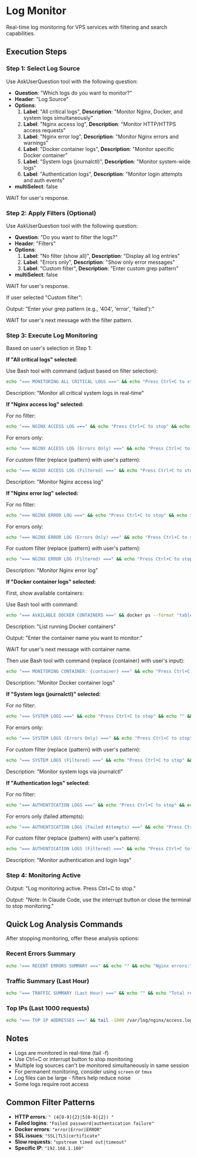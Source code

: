 # Log Monitor

Real-time log monitoring for VPS services with filtering and search capabilities.

## Execution Steps

### Step 1: Select Log Source

Use AskUserQuestion tool with the following question:

- **Question**: "Which logs do you want to monitor?"
- **Header**: "Log Source"
- **Options**:
  1. **Label**: "All critical logs", **Description**: "Monitor Nginx, Docker, and system logs simultaneously"
  2. **Label**: "Nginx access log", **Description**: "Monitor HTTP/HTTPS access requests"
  3. **Label**: "Nginx error log", **Description**: "Monitor Nginx errors and warnings"
  4. **Label**: "Docker container logs", **Description**: "Monitor specific Docker container"
  5. **Label**: "System logs (journalctl)", **Description**: "Monitor system-wide logs"
  6. **Label**: "Authentication logs", **Description**: "Monitor login attempts and auth events"
- **multiSelect**: false

WAIT for user's response.

### Step 2: Apply Filters (Optional)

Use AskUserQuestion tool with the following question:

- **Question**: "Do you want to filter the logs?"
- **Header**: "Filters"
- **Options**:
  1. **Label**: "No filter (show all)", **Description**: "Display all log entries"
  2. **Label**: "Errors only", **Description**: "Show only error messages"
  3. **Label**: "Custom filter", **Description**: "Enter custom grep pattern"
- **multiSelect**: false

WAIT for user's response.

If user selected "Custom filter":

Output: "Enter your grep pattern (e.g., '404', 'error', 'failed'):"

WAIT for user's next message with the filter pattern.

### Step 3: Execute Log Monitoring

Based on user's selection in Step 1:

**If "All critical logs" selected:**

Use Bash tool with command (adjust based on filter selection):
```bash
echo "=== MONITORING ALL CRITICAL LOGS ===" && echo "Press Ctrl+C to stop" && echo "" && (tail -f /var/log/nginx/error.log & tail -f /var/log/nginx/access.log & journalctl -f -u docker & journalctl -f -p err)
```

Description: "Monitor all critical system logs in real-time"

**If "Nginx access log" selected:**

For no filter:
```bash
echo "=== NGINX ACCESS LOG ===" && echo "Press Ctrl+C to stop" && echo "" && tail -f /var/log/nginx/access.log
```

For errors only:
```bash
echo "=== NGINX ACCESS LOG (Errors Only) ===" && echo "Press Ctrl+C to stop" && echo "" && tail -f /var/log/nginx/access.log | grep -E " (4[0-9]{2}|5[0-9]{2}) "
```

For custom filter (replace {pattern} with user's pattern):
```bash
echo "=== NGINX ACCESS LOG (Filtered) ===" && echo "Press Ctrl+C to stop" && echo "" && tail -f /var/log/nginx/access.log | grep "{pattern}"
```

Description: "Monitor Nginx access log"

**If "Nginx error log" selected:**

For no filter:
```bash
echo "=== NGINX ERROR LOG ===" && echo "Press Ctrl+C to stop" && echo "" && tail -f /var/log/nginx/error.log
```

For errors only:
```bash
echo "=== NGINX ERROR LOG (Errors Only) ===" && echo "Press Ctrl+C to stop" && echo "" && tail -f /var/log/nginx/error.log | grep -E "\[error\]|\[crit\]|\[alert\]|\[emerg\]"
```

For custom filter (replace {pattern} with user's pattern):
```bash
echo "=== NGINX ERROR LOG (Filtered) ===" && echo "Press Ctrl+C to stop" && echo "" && tail -f /var/log/nginx/error.log | grep "{pattern}"
```

Description: "Monitor Nginx error log"

**If "Docker container logs" selected:**

First, show available containers:

Use Bash tool with command:
```bash
echo "=== AVAILABLE DOCKER CONTAINERS ===" && docker ps --format "table {{.Names}}\t{{.Status}}\t{{.Image}}"
```

Description: "List running Docker containers"

Output: "Enter the container name you want to monitor:"

WAIT for user's next message with container name.

Then use Bash tool with command (replace {container} with user's input):
```bash
echo "=== MONITORING CONTAINER: {container} ===" && echo "Press Ctrl+C to stop" && echo "" && docker logs -f {container}
```

Description: "Monitor Docker container logs"

**If "System logs (journalctl)" selected:**

For no filter:
```bash
echo "=== SYSTEM LOGS ===" && echo "Press Ctrl+C to stop" && echo "" && journalctl -f
```

For errors only:
```bash
echo "=== SYSTEM LOGS (Errors Only) ===" && echo "Press Ctrl+C to stop" && echo "" && journalctl -f -p err
```

For custom filter (replace {pattern} with user's pattern):
```bash
echo "=== SYSTEM LOGS (Filtered) ===" && echo "Press Ctrl+C to stop" && echo "" && journalctl -f | grep "{pattern}"
```

Description: "Monitor system logs via journalctl"

**If "Authentication logs" selected:**

For no filter:
```bash
echo "=== AUTHENTICATION LOGS ===" && echo "Press Ctrl+C to stop" && echo "" && tail -f /var/log/auth.log
```

For errors only (failed attempts):
```bash
echo "=== AUTHENTICATION LOGS (Failed Attempts) ===" && echo "Press Ctrl+C to stop" && echo "" && tail -f /var/log/auth.log | grep -E "Failed password|authentication failure|Invalid user"
```

For custom filter (replace {pattern} with user's pattern):
```bash
echo "=== AUTHENTICATION LOGS (Filtered) ===" && echo "Press Ctrl+C to stop" && echo "" && tail -f /var/log/auth.log | grep "{pattern}"
```

Description: "Monitor authentication and login logs"

### Step 4: Monitoring Active

Output: "Log monitoring active. Press Ctrl+C to stop."

Output: "Note: In Claude Code, use the interrupt button or close the terminal to stop monitoring."

## Quick Log Analysis Commands

After stopping monitoring, offer these analysis options:

### Recent Errors Summary
```bash
echo "=== RECENT ERRORS SUMMARY ===" && echo "" && echo "Nginx errors:" && tail -20 /var/log/nginx/error.log | grep -c error && echo "" && echo "System errors:" && journalctl -p err --since "1 hour ago" --no-pager | wc -l && echo "" && echo "Failed logins:" && grep "Failed password" /var/log/auth.log | tail -10
```

### Traffic Summary (Last Hour)
```bash
echo "=== TRAFFIC SUMMARY (Last Hour) ===" && echo "" && echo "Total requests:" && journalctl -u nginx --since "1 hour ago" --no-pager | grep -c "GET\|POST" && echo "" && echo "Status codes:" && tail -1000 /var/log/nginx/access.log | awk '{print $9}' | sort | uniq -c | sort -rn
```

### Top IPs (Last 1000 requests)
```bash
echo "=== TOP IP ADDRESSES ===" && tail -1000 /var/log/nginx/access.log | awk '{print $1}' | sort | uniq -c | sort -rn | head -10
```

## Notes

- Logs are monitored in real-time (tail -f)
- Use Ctrl+C or interrupt button to stop monitoring
- Multiple log sources can't be monitored simultaneously in same session
- For permanent monitoring, consider using `screen` or `tmux`
- Log files can be large - filters help reduce noise
- Some logs require root access

## Common Filter Patterns

- **HTTP errors**: `" (4[0-9]{2}|5[0-9]{2}) "`
- **Failed logins**: `"Failed password|authentication failure"`
- **Docker errors**: `"error|Error|ERROR"`
- **SSL issues**: `"SSL|TLS|certificate"`
- **Slow requests**: `"upstream timed out|timeout"`
- **Specific IP**: `"192.168.1.100"`
